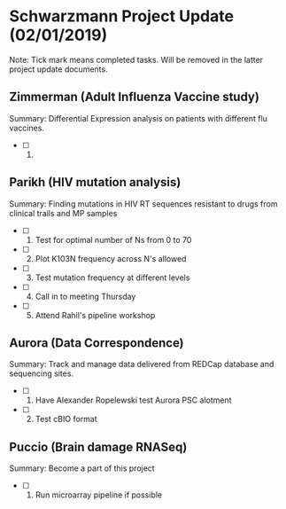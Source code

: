 # **Schwarzmann Project Update (02/01/2019)**
Note: Tick mark means completed tasks. Will be removed in the latter project update documents.

## Zimmerman (Adult Influenza Vaccine study)
Summary: Differential Expression analysis on patients with different flu vaccines.
- [ ] 1. 

## Parikh (HIV mutation analysis)
Summary: Finding mutations in  HIV RT sequences resistant to drugs from clinical trails and MP samples
- [ ] 1. Test for optimal number of Ns from 0 to 70
- [ ] 2. Plot K103N frequency across N's allowed
- [ ] 3. Test mutation frequency at different levels
- [ ] 4. Call in to meeting Thursday
- [ ] 5. Attend Rahil's pipeline workshop

## Aurora (Data Correspondence)
Summary: Track and manage data delivered from REDCap database and sequencing sites.
- [ ] 1. Have Alexander Ropelewski test Aurora PSC alotment 
- [ ] 2. Test cBIO format

## Puccio (Brain damage RNASeq)
Summary: Become a part of this project
- [ ] 1. Run microarray pipeline if possible
